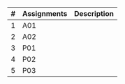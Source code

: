 |   #   | Assignments             | Description                                        |
| :---: | ---------------- | -------------------------------------------------- |
|   1   | A01         |  |
|   2   | A02  |         |
|   3   | P01 ||
|   4   | P02 |  |
|   5   | P03 ||
